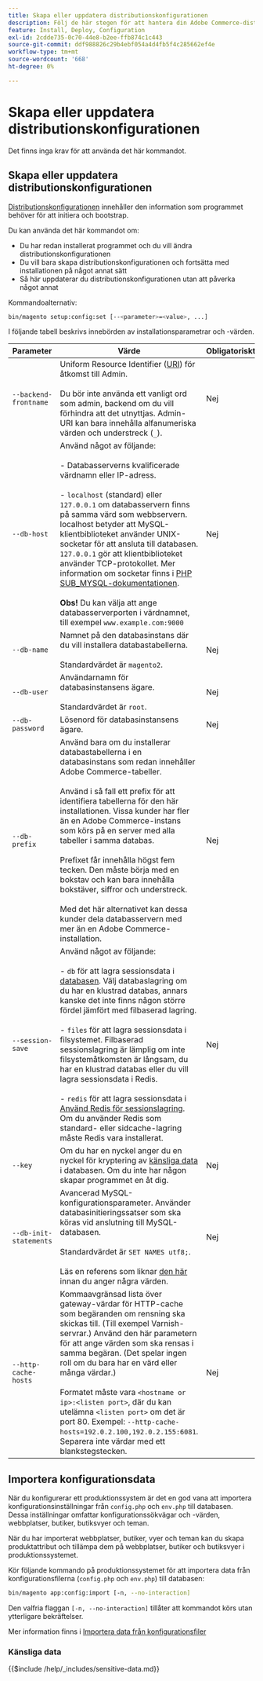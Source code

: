 ```yaml
---
title: Skapa eller uppdatera distributionskonfigurationen
description: Följ de här stegen för att hantera din Adobe Commerce-distributionskonfiguration.
feature: Install, Deploy, Configuration
exl-id: 2cdde735-0c70-44e8-b2ee-ffb874c1c443
source-git-commit: ddf988826c29b4ebf054a4d4fb5f4c285662ef4e
workflow-type: tm+mt
source-wordcount: '668'
ht-degree: 0%

---
```


# Skapa eller uppdatera distributionskonfigurationen

Det finns inga krav för att använda det här kommandot.

## Skapa eller uppdatera distributionskonfigurationen

[Distributionskonfigurationen](../../configuration/reference/deployment-files.md) innehåller den information som programmet behöver för att initiera och bootstrap.

Du kan använda det här kommandot om:

* Du har redan installerat programmet och du vill ändra distributionskonfigurationen
* Du vill bara skapa distributionskonfigurationen och fortsätta med installationen på något annat sätt
* Så här uppdaterar du distributionskonfigurationen utan att påverka något annat

Kommandoalternativ:

```bash
bin/magento setup:config:set [--<parameter>=<value>, ...]
```

I följande tabell beskrivs innebörden av installationsparametrar och -värden.

| Parameter | Värde | Obligatoriskt? |
|--- |--- |--- |
| `--backend-frontname` | Uniform Resource Identifier ([URI](https://www.w3.org/Protocols/rfc2616/rfc2616-sec3.html#sec3.2)) för åtkomst till Admin.<br><br>Du bör inte använda ett vanligt ord som admin, backend om du vill förhindra att det utnyttjas. Admin-URI kan bara innehålla alfanumeriska värden och understreck (`_`). | Nej |
| `--db-host` | Använd något av följande:<br><br>- Databasserverns kvalificerade värdnamn eller IP-adress.<br><br>- `localhost` (standard) eller `127.0.0.1` om databasservern finns på samma värd som webbservern. localhost betyder att MySQL-klientbiblioteket använder UNIX-socketar för att ansluta till databasen. `127.0.0.1` gör att klientbiblioteket använder TCP-protokollet. Mer information om socketar finns i [PHP SUB_MYSQL-dokumentationen](https://www.php.net/manual/en/ref.pdo-mysql.php).<br><br>**Obs!** Du kan välja att ange databasserverporten i värdnamnet, till exempel `www.example.com:9000` | Nej |
| `--db-name` | Namnet på den databasinstans där du vill installera databastabellerna.<br><br>Standardvärdet är `magento2`. | Nej |
| `--db-user` | Användarnamn för databasinstansens ägare.<br><br>Standardvärdet är `root`. | Nej |
| `--db-password` | Lösenord för databasinstansens ägare. | Nej |
| `--db-prefix` | Använd bara om du installerar databastabellerna i en databasinstans som redan innehåller Adobe Commerce-tabeller.<br><br>Använd i så fall ett prefix för att identifiera tabellerna för den här installationen. Vissa kunder har fler än en Adobe Commerce-instans som körs på en server med alla tabeller i samma databas.<br><br>Prefixet får innehålla högst fem tecken. Den måste börja med en bokstav och kan bara innehålla bokstäver, siffror och understreck.<br><br>Med det här alternativet kan dessa kunder dela databasservern med mer än en Adobe Commerce-installation. | Nej |
| `--session-save` | Använd något av följande: <br><br>- `db` för att lagra sessionsdata i [databasen](https://developer.adobe.com/commerce/php/development/cache/partial/database-caching/). Välj databaslagring om du har en klustrad databas, annars kanske det inte finns någon större fördel jämfört med filbaserad lagring.<br><br>- `files` för att lagra sessionsdata i filsystemet. Filbaserad sessionslagring är lämplig om inte filsystemåtkomsten är långsam, du har en klustrad databas eller du vill lagra sessionsdata i Redis.<br><br>- `redis` för att lagra sessionsdata i [Använd Redis för sessionslagring](../../configuration/cache/config-redis.md). Om du använder Redis som standard- eller sidcache-lagring måste Redis vara installerat. | Nej |
| `--key` | Om du har en nyckel anger du en nyckel för kryptering av [känsliga data](#sensitive-data) i databasen. Om du inte har någon skapar programmet en åt dig. | Nej |
| `--db-init-statements` | Avancerad MySQL-konfigurationsparameter. Använder databasinitieringssatser som ska köras vid anslutning till MySQL-databasen.<br><br>Standardvärdet är `SET NAMES utf8;`.<br><br>Läs en referens som liknar [den här](https://dev.mysql.com/doc/refman/5.6/en/server-options.html) innan du anger några värden. | Nej |
| `--http-cache-hosts` | Kommaavgränsad lista över gateway-värdar för HTTP-cache som begäranden om rensning ska skickas till. (Till exempel Varnish-servrar.) Använd den här parametern för att ange värden som ska rensas i samma begäran. (Det spelar ingen roll om du bara har en värd eller många värdar.)<br><br>Formatet måste vara `<hostname or ip>:<listen port>`, där du kan utelämna `<listen port>` om det är port 80. Exempel: `--http-cache-hosts=192.0.2.100,192.0.2.155:6081`. Separera inte värdar med ett blankstegstecken. | Nej |

## Importera konfigurationsdata

När du konfigurerar ett produktionssystem är det en god vana att importera konfigurationsinställningar från `config.php` och `env.php` till databasen.
Dessa inställningar omfattar konfigurationssökvägar och -värden, webbplatser, butiker, butiksvyer och teman.

När du har importerat webbplatser, butiker, vyer och teman kan du skapa produktattribut och tillämpa dem på webbplatser, butiker och butiksvyer i produktionssystemet.

Kör följande kommando på produktionssystemet för att importera data från konfigurationsfilerna (`config.php` och `env.php`) till databasen:

```bash
bin/magento app:config:import [-n, --no-interaction]
```

Den valfria flaggan `[-n, --no-interaction]` tillåter att kommandot körs utan ytterligare bekräftelser.

Mer information finns i [Importera data från konfigurationsfiler](../../configuration/cli/import-configuration.md)

### Känsliga data

{{$include /help/_includes/sensitive-data.md}}
